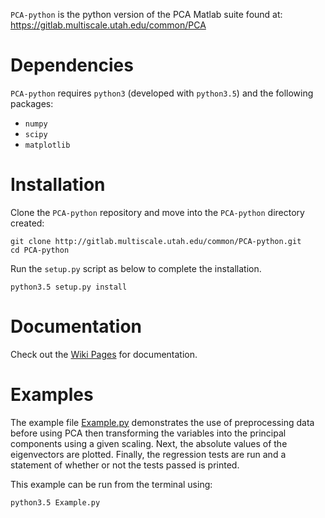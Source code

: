 `PCA-python` is the python version of the PCA Matlab suite found at: https://gitlab.multiscale.utah.edu/common/PCA

# Dependencies

`PCA-python` requires `python3` (developed with `python3.5`) and the following packages:
- `numpy`
- `scipy`
- `matplotlib`

# Installation
Clone the `PCA-python` repository and move into the `PCA-python` directory created:
```
git clone http://gitlab.multiscale.utah.edu/common/PCA-python.git
cd PCA-python
```

Run the `setup.py` script as below to complete the installation.
```
python3.5 setup.py install
```

# Documentation

Check out the [Wiki Pages](https://gitlab.multiscale.utah.edu/common/PCA-python/-/wikis/pages) for documentation.

# Examples
The example file [Example.py](Example.py) demonstrates the use of preprocessing data before using PCA then transforming the variables into the principal components using a given scaling. Next, the absolute values of the eigenvectors are plotted. Finally, the regression tests are run and a statement of whether or not the tests passed is printed.

This example can be run from the terminal using:
```
python3.5 Example.py
```
